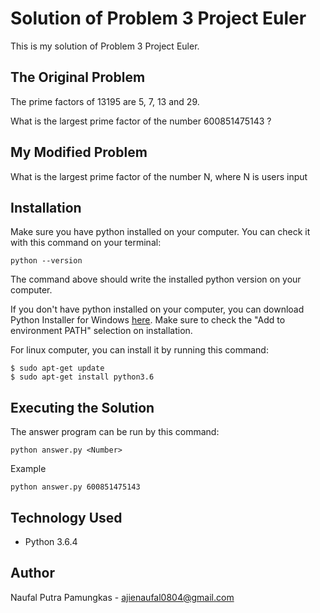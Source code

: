 # Solution of Problem 3 Project Euler
This is my solution of Problem 3 Project Euler.

## The Original Problem
The prime factors of 13195 are 5, 7, 13 and 29.

What is the largest prime factor of the number 600851475143 ?

## My Modified Problem
What is the largest prime factor of the number N, where N is users input

## Installation
Make sure you have python installed on your computer. You can check it with this command on your terminal:
```
python --version
```
The command above should write the installed python version on your computer.

If you don't have python installed on your computer, you can download Python Installer for Windows [here](https://www.python.org/downloads/). Make sure to check the "Add to environment PATH" selection on installation.

For linux computer, you can install it by running this command:
```
$ sudo apt-get update
$ sudo apt-get install python3.6
```

## Executing the Solution
The answer program can be run by this command:
```
python answer.py <Number>
```
Example
```
python answer.py 600851475143
```

## Technology Used
- Python 3.6.4

## Author
Naufal Putra Pamungkas - ajienaufal0804@gmail.com
